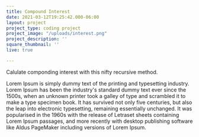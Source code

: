 ```yaml
---
title: Compound Interest
date: 2021-03-12T19:25:42.000-06:00
layout: project
project_type: coding project
project_image: "/uploads/interest.png"
project_description: ''
square_thumbnail: ''
live: true

---
```


Calulate componding interest with this nifty recursive method.

 <!--more--> 

 Lorem Ipsum is simply dummy text of the printing and typesetting industry. Lorem Ipsum has been the industry's standard dummy text ever since the 1500s, when an unknown printer took a galley of type and scrambled it to make a type specimen book. It has survived not only five centuries, but also the leap into electronic typesetting, remaining essentially unchanged. It was popularised in the 1960s with the release of Letraset sheets containing Lorem Ipsum passages, and more recently with desktop publishing software like Aldus PageMaker including versions of Lorem Ipsum.